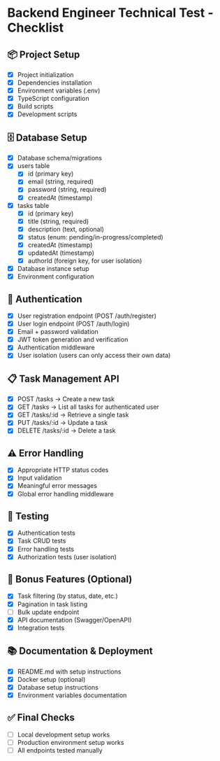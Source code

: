 # Backend Engineer Technical Test - Checklist

## 📦 Project Setup
- [x] Project initialization
- [x] Dependencies installation
- [x] Environment variables (.env)
- [x] TypeScript configuration
- [x] Build scripts
- [x] Development scripts

## 🗄️ Database Setup
- [x] Database schema/migrations
- [x] users table
  - [x] id (primary key)
  - [x] email (string, required)
  - [x] password (string, required)
  - [x] createdAt (timestamp)
- [x] tasks table
  - [x] id (primary key)
  - [x] title (string, required)
  - [x] description (text, optional)
  - [x] status (enum: pending/in-progress/completed)
  - [x] createdAt (timestamp)
  - [x] updatedAt (timestamp)
  - [x] authorId (foreign key, for user isolation)
- [x] Database instance setup
- [x] Environment configuration

## 🔐 Authentication
- [x] User registration endpoint (POST /auth/register)
- [x] User login endpoint (POST /auth/login)
- [x] Email + password validation
- [x] JWT token generation and verification
- [x] Authentication middleware
- [x] User isolation (users can only access their own data)

## 📋 Task Management API
- [x] POST /tasks → Create a new task
- [x] GET /tasks → List all tasks for authenticated user
- [x] GET /tasks/:id → Retrieve a single task
- [x] PUT /tasks/:id → Update a task
- [x] DELETE /tasks/:id → Delete a task

## ⚠️ Error Handling
- [x] Appropriate HTTP status codes
- [x] Input validation
- [x] Meaningful error messages
- [x] Global error handling middleware

## 🧪 Testing
- [x] Authentication tests
- [x] Task CRUD tests
- [x] Error handling tests
- [x] Authorization tests (user isolation)

## 🎯 Bonus Features (Optional)
- [x] Task filtering (by status, date, etc.)
- [x] Pagination in task listing
- [ ] Bulk update endpoint
- [x] API documentation (Swagger/OpenAPI)
- [x] Integration tests

## 📚 Documentation & Deployment
- [x] README.md with setup instructions
- [x] Docker setup (optional)
- [x] Database setup instructions
- [x] Environment variables documentation

## ✅ Final Checks
- [ ] Local development setup works
- [ ] Production environment setup works
- [ ] All endpoints tested manually